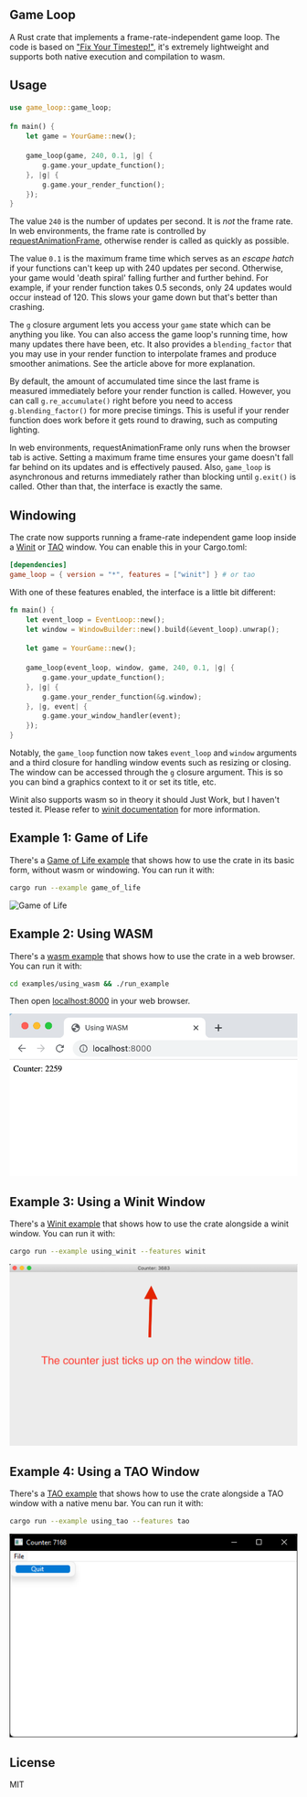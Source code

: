 ## Game Loop

A Rust crate that implements a frame-rate-independent game loop. The code is
based on ["Fix Your Timestep!"](https://gafferongames.com/post/fix_your_timestep/),
it's extremely lightweight and supports both native execution and compilation to
wasm.

## Usage

```rust
use game_loop::game_loop;

fn main() {
    let game = YourGame::new();

    game_loop(game, 240, 0.1, |g| {
        g.game.your_update_function();
    }, |g| {
        g.game.your_render_function();
    });
}
```

The value `240` is the number of updates per second. It is _not_ the frame rate.
In web environments, the frame rate is controlled by
[requestAnimationFrame](https://developer.mozilla.org/en-US/docs/Web/API/window/requestAnimationFrame),
otherwise render is called as quickly as possible.

The value `0.1` is the maximum frame time which serves as an _escape hatch_ if
your functions can't keep up with 240 updates per second. Otherwise, your game
would 'death spiral' falling further and further behind. For example, if your
render function takes 0.5 seconds, only 24 updates would occur instead of 120.
This slows your game down but that's better than crashing.

The `g` closure argument lets you access your `game` state which can be anything
you like. You can also access the game loop's running time, how many updates
there have been, etc. It also provides a `blending_factor` that you may use in
your render function to interpolate frames and produce smoother animations. See
the article above for more explanation.

By default, the amount of accumulated time since the last frame is measured
immediately before your render function is called. However, you can call
`g.re_accumulate()` right before you need to access `g.blending_factor()` for
more precise timings. This is useful if your render function does work before
it gets round to drawing, such as computing lighting.

In web environments, requestAnimationFrame only runs when the browser tab is
active. Setting a maximum frame time ensures your game doesn't fall far behind
on its updates and is effectively paused. Also, `game_loop` is asynchronous and
returns immediately rather than blocking until `g.exit()` is called. Other than
that, the interface is exactly the same.

## Windowing

The crate now supports running a frame-rate independent game loop inside a
[Winit](https://github.com/rust-windowing/winit) or
[TAO](https://github.com/tauri-apps/tao) window.
You can enable this in your Cargo.toml:

```toml
[dependencies]
game_loop = { version = "*", features = ["winit"] } # or tao
```

With one of these features enabled, the interface is a little bit different:

```rust
fn main() {
    let event_loop = EventLoop::new();
    let window = WindowBuilder::new().build(&event_loop).unwrap();

    let game = YourGame::new();

    game_loop(event_loop, window, game, 240, 0.1, |g| {
        g.game.your_update_function();
    }, |g| {
        g.game.your_render_function(&g.window);
    }, |g, event| {
        g.game.your_window_handler(event);
    });
}
```

Notably, the `game_loop` function now takes `event_loop` and `window` arguments
and a third closure for handling window events such as resizing or closing. The
window can be accessed through the `g` closure argument. This is so you can
bind a graphics context to it or set its title, etc.

Winit also supports wasm so in theory it should Just Work, but I haven't tested
it. Please refer to [winit documentation](https://github.com/rust-windowing/winit#platform-specific-usage)
for more information.

## Example 1: Game of Life

There's a [Game of Life example](./examples/game_of_life.rs) that shows how to
use the crate in its basic form, without wasm or windowing. You can run it with:

```sh
cargo run --example game_of_life
```

![Game of Life](./examples/game_of_life.gif)

## Example 2: Using WASM

There's a [wasm example](./examples/using_wasm/src/main.rs) that shows how to
use the crate in a web browser. You can run it with:

```sh
cd examples/using_wasm && ./run_example
```

Then open [localhost:8000](http://localhost:8000) in your web browser.

![Using WASM](./examples/using_wasm.png)

## Example 3: Using a Winit Window

There's a [Winit example](./examples/using_winit.rs) that shows how to
use the crate alongside a winit window. You can run it with:

```sh
cargo run --example using_winit --features winit
```

![Using Winit](./examples/using_winit.png)

## Example 4: Using a TAO Window

There's a [TAO example](./examples/using_tao.rs) that shows how to use the
crate alongside a TAO window with a native menu bar. You can run it with:

```sh
cargo run --example using_tao --features tao
```

![Using TAO](./examples/using_tao.png)

## License

MIT
